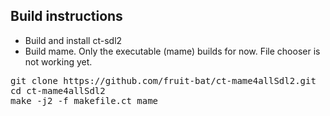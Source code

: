 Build instructions
------------------
<ul>
<li> Build and install ct-sdl2</li>
<li> Build mame. Only the executable (mame) builds for now. File chooser is not working yet.</li>
</ul>

<pre>
git clone https://github.com/fruit-bat/ct-mame4allSdl2.git
cd ct-mame4allSdl2
make -j2 -f makefile.ct mame
</pre>
